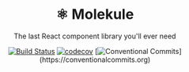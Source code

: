 <div align="center">
  <h1>⚛️ Molekule</h1>
  <p>The last React component library you'll ever need</p>


  [![Build Status](https://travis-ci.org/sappira-inc/molekule.svg?branch=master)](https://travis-ci.org/sappira-inc/molekule)
  [![codecov](https://codecov.io/gh/sappira-inc/molekule/branch/master/graph/badge.svg)](https://codecov.io/gh/sappira-inc/molekule)
  [![Conventional Commits](https://img.shields.io/badge/Conventional%20Commits-:D-blue.svg?style="flats")](https://conventionalcommits.org)
</div>

